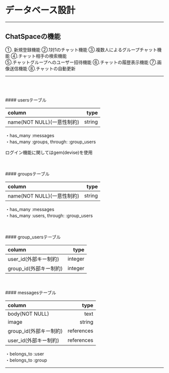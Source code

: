 # データベース設計

---

## ChatSpaceの機能
①. 新規登録機能   ②.1対1のチャット機能 ③.複数人によるグループチャット機能 ④.チャット相手の検索機能   
⑤.チャットグループへのユーザー招待機能 ⑥.チャットの履歴表示機能 ⑦.画像送信機能 ⑧.チャットの自動更新

---
<br>
<br>
<br>
#### usersテーブル

| column                  |    type     |
|:------------------------|------------:|
| name(NOT NULL)(一意性制約)|      string |

・has_many :messages<br>・has_many :groups, through: :group_users

ログイン機能に関してはgem(devise)を使用

<br>
<br>
#### groupsテーブル

| column                    |    type     |
|:--------------------------|------------:|
| name(NOT NULL)(一意性制約)  |      string |

・has_many :messages <br>・has_many :users, through: :group_users

<br>
<br>
#### group_usersテーブル

| column               |    type     |
|:---------------------|------------:|
| user_id(外部キー制約)   |     integer |
| group_id(外部キー制約)  |     integer |

<br>
<br>
#### messagesテーブル

| column               |    type     |
|:---------------------|------------:|
| body(NOT NULL)       |        text |
| image                |      string |
| group_id(外部キー制約)  |  references |
| user_id(外部キー制約)   |  references |


・belongs_to :user <br>・belongs_to :group

---
